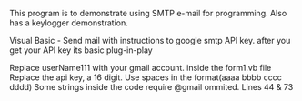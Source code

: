 This program is to demonstrate using SMTP e-mail for programming. Also has a keylogger demonstration.

Visual Basic - Send mail with instructions to google smtp API key. 
after you get your API key its basic plug-in-play

Replace userName111 with your gmail account. inside the form1.vb file
Replace the api key, a 16 digit. Use spaces in the format(aaaa bbbb cccc dddd)
Some strings inside the code require @gmail ommited. Lines 44 & 73
